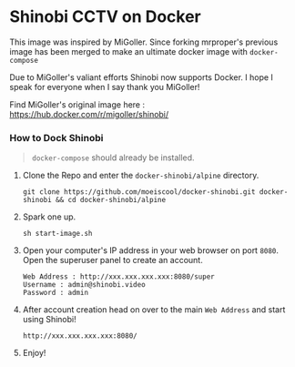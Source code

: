 # Shinobi CCTV on Docker

This image was inspired by MiGoller. Since forking mrproper's previous image has been merged to make an ultimate docker image with `docker-compose`

Due to MiGoller's valiant efforts Shinobi now supports Docker. I hope I speak for everyone when I say thank you MiGoller!

Find MiGoller's original image here : https://hub.docker.com/r/migoller/shinobi/

### How to Dock Shinobi

>  `docker-compose` should already be installed.

1. Clone the Repo and enter the `docker-shinobi/alpine` directory.
    ```
    git clone https://github.com/moeiscool/docker-shinobi.git docker-shinobi && cd docker-shinobi/alpine
    ```

2. Spark one up.
    ```
    sh start-image.sh
    ```
    
3. Open your computer's IP address in your web browser on port `8080`. Open the superuser panel to create an account.
    ```
    Web Address : http://xxx.xxx.xxx.xxx:8080/super
    Username : admin@shinobi.video
    Password : admin
    ```

3. After account creation head on over to the main `Web Address` and start using Shinobi!
    ```
    http://xxx.xxx.xxx.xxx:8080/
    ```    
4. Enjoy!